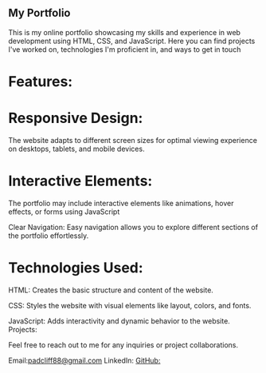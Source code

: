 ## My Portfolio

<p>This is my online portfolio showcasing my skills and experience in web development using HTML, CSS, and JavaScript. Here you can find projects I've worked on, technologies I'm proficient in, and ways to get in touch</p>

# Features:

# Responsive Design: 

The website adapts to different screen sizes for optimal viewing experience on desktops, tablets, and mobile devices.

# Interactive Elements: 

<p>The portfolio may include interactive elements like animations, hover effects, or forms using JavaScript</p>

Clear Navigation: Easy navigation allows you to explore different sections of the portfolio effortlessly.

# Technologies Used:

HTML: Creates the basic structure and content of the website.<br>

CSS: Styles the website with visual elements like layout, colors, and fonts.<br>

JavaScript: Adds interactivity and dynamic behavior to the website.
Projects:<br>



Feel free to reach out to me for any inquiries or project collaborations.

Email:padcliff88@gmail.com
LinkedIn: <a href="https://www.linkedin.com/in/ephraim-abstaina/">
GitHub:  <a href="https://github.com/Abstaina44">
